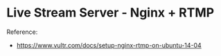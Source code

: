 # Live Stream Server - Nginx + RTMP

Reference:
- https://www.vultr.com/docs/setup-nginx-rtmp-on-ubuntu-14-04
